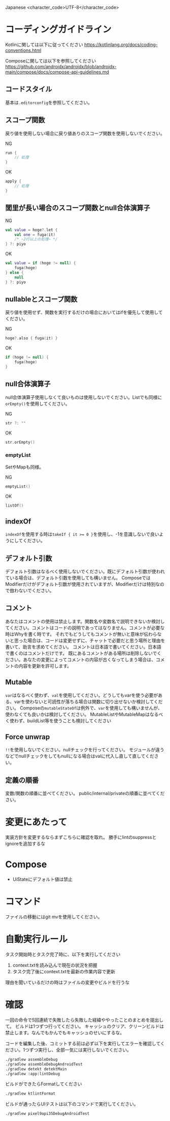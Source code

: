 <language>Japanese</language>
<character_code>UTF-8</character_code>

# コーディングガイドライン
Kotlinに関しては以下に従ってください
https://kotlinlang.org/docs/coding-conventions.html

Composeに関しては以下を参照してください
https://github.com/androidx/androidx/blob/androidx-main/compose/docs/compose-api-guidelines.md

## コードスタイル

基本は`.editorconfig`を参照してください。

## スコープ関数

戻り値を使用しない場合に戻り値ありのスコープ関数を使用しないでください。

NG

```kotlin
run {
    // 処理
}
```

OK

```kotlin
apply {
    // 処理
}
```

## 閭里が長い場合のスコープ関数とnull合体演算子

NG

```kotlin
val value = hoge?.let {
    val one = fuga(it)
    /* ~2行以上の処理~ */
} ?: piyo
```

OK

```kotlin
val value = if (hoge != null) {
    fuga(hoge)
} else {
    null
} ?: piyo
```

## nullableとスコープ関数

戻り値を使用せず、関数を実行するだけの場合においてはifを優先して使用してください。

NG

```kotlin
hoge?.also { fuga(it) }
```

OK

```kotlin
if (hoge != null) {
    fuga(hoge)
}
```

## null合体演算子

null合体演算子使用しなくて良いものは使用しないでください。Listでも同様に`orEmpty()`を使用してください。

NG

```kotlin
str ?: ""
```

OK

```kotlin
str.orEmpty()
```

### emptyList

SetやMapも同様。

NG

```kotlin
emptyList()
```

OK

```kotlin
listOf()
```

## indexOf

`indexOf`を使用する時は`takeIf { it >= 0 }`を使用し、-1を意識しないで良いようにしてください。

## デフォルト引数

デフォルト引数はなるべく使用しないでください。既にデフォルト引数が使われている場合は、デフォルト引数を使用しても構いません。
ComposeではModifierだけがデフォルト引数が使用されていますが、Modifierだけは特別なので倣わないでください。

## コメント
あなたはコメントの使用は禁止します。関数名や変数名で説明できないか検討してください。コメントはコードの説明であってはなりません。コメントが必要な時はWhyを書く時です。
それでもどうしてもコメントが無いと意味が伝わらないと思った場合は、コードは変更せずに、チャットで必要だと思う場所と理由を書いて、助言を求めてください。
コメントは日本語で書いてください。日本語で書くのはコメントだけです。
既にあるコメントがある場所は削除しないでください。あなたの変更によってコメントの内容が古くなってしまう場合は、コメントの内容を更新を許可します。

## Mutable

`var`はなるべく使わず、`val`を使用してください。どうしてもvarを使う必要がある、varを使わないと可読性が落ちる場合は関数に切り出せないか検討してください。
Composeの`mutableStateOf`は例外で、`var`を使用しても構いませんが、使わなくても良いかは検討してください。
MutableListやMutableMapはなるべく使わず、buildList等を使うことも検討してください

## Force unwrap
`!!`を使用しないでください。nullチェックを行ってください。
モジュールが違うなどでnullチェックをしてもnullになる場合はvalに代入し直して直してください。

## 定義の順番
変数/関数の順番に並べてください。
public/internal/privateの順番に並べてください。

# 変更にあたって
実装方針を変更するならまずこちらに確認を取れ。
勝手にlintのsuppressとignoreを追加するな

# Compose
- UiStateにデフォルト値は禁止

# コマンド
ファイルの移動にはgit mvを使用してください。

# 自動実行ルール
タスク開始時とタスク完了時に、以下を実行してください
1. context.txtを読み込んで現在の状況を把握
2. タスク完了後にcontext.txtを最新の作業内容で更新

理由を聞いているだけの時はファイルの変更やビルドを行うな

# 確認
一回の命令で5回連続で失敗したら失敗した経緯ややったことのまとめを提出して。
ビルドは1つずつ行ってください。
キャッシュのクリア、クリーンビルドは禁止します。なんでもかんでもキャッシュのせいにするな。

コードを編集した後、コミットする前は必ず以下を実行してエラーを確認してください。1つずつ実行し、全部一気には実行しないでください。
```sh
./gradlew assembleDebug
./gradlew assembleDebugAndroidTest
./gradlew detekt detektMain
./gradlew :app:lintDebug
```

ビルドができたらFormatしてください
```sh
./gradlew ktlintFormat
```

ビルドが通ったらUIテストは以下のコマンドで実行してください。
```sh
./gradlew pixel9api35DebugAndroidTest
```
